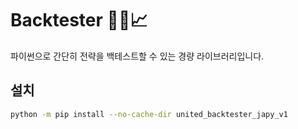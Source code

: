 # Backtester 🏃‍♂️📈

파이썬으로 간단히 전략을 백테스트할 수 있는 경량 라이브러리입니다.

## 설치
```bash
python -m pip install --no-cache-dir united_backtester_japy_v1